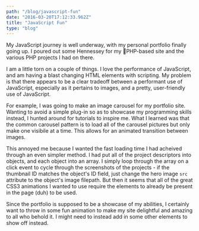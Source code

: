 ```yaml
---
path: "/blog/javascript-fun"
date: "2016-03-20T17:12:33.962Z"
title: "JavaScript Fun"
type: "blog"
---
```


My JavaScript journey is well underway, with my personal portfolio finally going up. I poured out some Hennessey for my PHP-based site and the various PHP projects I had on there.

I am a little torn on a couple of things. I love the performance of JavaScript, and am having a blast changing HTML elements with scripting. My problem is that there appears to be a clear tradeoff between a performant use of JavaScript, especially as it pertains to images, and a pretty, user-friendly use of JavaScript.

For example, I was going to make an image carousel for my portfolio site. Wanting to avoid a simple plug-in so as to showcase my programming skills instead, I hunted around for tutorials to inspire me. What I learned was that the common carousel pattern is to load all of the carousel pictures but only make one visibile at a time. This allows for an animated transition between images.

This annoyed me because I wanted the fast loading time I had acheived through an even simpler method. I had put all of the project descriptors into objects, and each object into an array. I simply loop through the array on a click event to cycle through the screenshots of the projects - if the thumbnail ID matches the object's ID field, just change the hero image `src` attribute to the object's image filepath. But then it seems that all of the great CSS3 animations I wanted to use require the elements to already be present in the page (duh) to be used.

Since the portfolio is supposed to be a showcase of my abilities, I certainly want to throw in some fun animation to make my site delightful and amazing to all who behold it. I might need to instead add in some other elements to show off instead.
